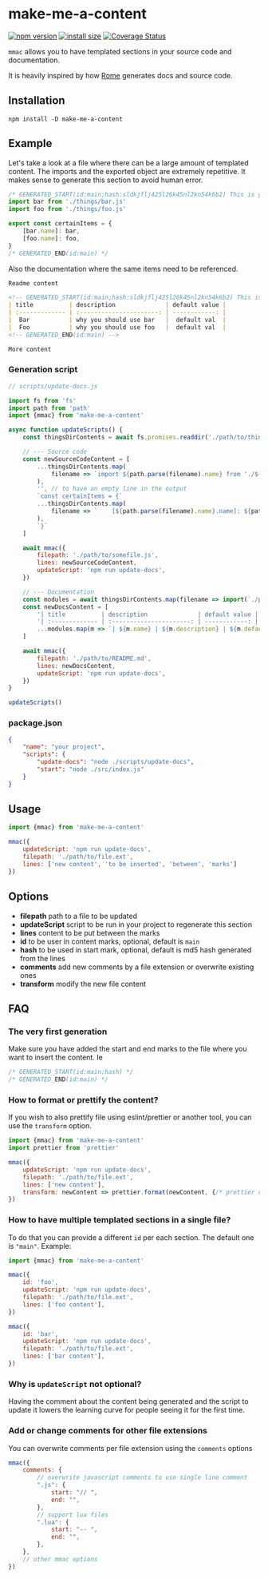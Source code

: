 # make-me-a-content
[![npm version](https://badge.fury.io/js/make-me-a-content.svg)](https://badge.fury.io/js/make-me-a-content)
[![install size](https://packagephobia.now.sh/badge?p=make-me-a-content)](https://packagephobia.now.sh/result?p=make-me-a-content)
[![Coverage Status](https://coveralls.io/repos/github/antonk52/make-me-a-content/badge.svg)](https://coveralls.io/github/antonk52/make-me-a-content)

`mmac` allows you to have templated sections in your source code and documentation.

It is heavily inspired by how [Rome](https://github.com/romefrontend/rome) generates docs and source code.

## Installation

```
npm install -D make-me-a-content
```

## Example

Let's take a look at a file where there can be a large amount of templated content. The imports and the exported object are extremely repetitive. It makes sense to generate this section to avoid human error.

```js
/* GENERATED_START(id:main;hash:sldkjflj425l26k45nl2kn54k6b2) This is generated content, do not modify by hand, to regenerate run "npm run build-docs" */
import bar from './things/bar.js'
import foo from './things/foo.js'

export const certainItems = {
    [bar.name]: bar,
    [foo.name]: foo,
}
/* GENERATED_END(id:main) */
```

Also the documentation where the same items need to be referenced.

```md
Readme content

<!-- GENERATED_START(id:main;hash:sldkjflj425l26k45nl2kn54k6b2) This is generated content, do not modify by hand, to regenerate run "npm run build-docs" -->
| title          | description              | default value |
| :------------- | :----------------------: | ------------: |
|  Bar           | why you should use bar   |  default val  |
|  Foo           | why you should use foo   |  default val  |
<!-- GENERATED_END(id:main) -->

More content
```

### Generation script

```js
// scripts/update-docs.js

import fs from 'fs'
import path from 'path'
import {mmac} from 'make-me-a-content'

async function updateScripts() {
    const thingsDirContents = await fs.promises.readdir('./path/to/things') // ['foo.js', 'bar.js']

    // --- Source code
    const newSourceCodeContent = [
        ...thingsDirContents.map(
            filename => `import ${path.parse(filename).name} from './${filename}'`
        ),
        '', // to have an empty line in the output
        `const certainItems = {`
        ...thingsDirContents.map(
            filename => `    [${path.parse(filename).name}.name]: ${path.parse(filename).name}},`
        ),
        `}`
    ]

    await mmac({
        filepath: './path/to/somefile.js',
        lines: newSourceCodeContent,
        updateScript: 'npm run update-docs',
    })

    // --- Documentation
    const modules = await thingsDirContents.map(filename => import(`./path/to/things/${filename}`))
    const newDocsContent = [
        '| title          | description              | default value |',
        '| :------------- | :----------------------: | ------------: |',
        ...modules.map(m => `| ${m.name} | ${m.description} | ${m.defaultValue} |`)
    ]

    await mmac({
        filepath: './path/to/README.md',
        lines: newDocsContent,
        updateScript: 'npm run update-docs',
    })
}

updateScripts()
```

### package.json

```json
{
    "name": "your project",
    "scripts": {
        "update-docs": "node ./scripts/update-docs",
        "start": "node ./src/index.js"
    }
}
```

## Usage

```js
import {mmac} from 'make-me-a-content'

mmac({
    updateScript: 'npm run update-docs',
    filepath: './path/to/file.ext',
    lines: ['new content', 'to be inserted', 'between', 'marks']
})
```

## Options

- **filepath** path to a file to be updated
- **updateScript** script to be run in your project to regenerate this section
- **lines** content to be put between the marks
- **id** to be user in content marks, optional, default is `main`
- **hash** to be used in start mark, optional, default is md5 hash generated from the lines
- **comments** add new comments by a file extension or overwrite existing ones
- **transform** modify the new file content

## FAQ

### The very first generation

Make sure you have added the start and end marks to the file where you want to insert the content. Ie

```js
/* GENERATED_START(id:main;hash) */
/* GENERATED_END(id:main) */
```

### How to format or prettify the content?

If you wish to also prettify file using eslint/prettier or another tool, you can use the `transform` option.

```js
import {mmac} from 'make-me-a-content'
import prettier from 'prettier'

mmac({
    updateScript: 'npm run update-docs',
    filepath: './path/to/file.ext',
    lines: ['new content'],
    transform: newContent => prettier.format(newContent, {/* prettier options */})
})
```

### How to have multiple templated sections in a single file?

To do that you can provide a different `id` per each section. The default one is `"main"`. Example:

```js
import {mmac} from 'make-me-a-content'

mmac({
    id: 'foo',
    updateScript: 'npm run update-docs',
    filepath: './path/to/file.ext',
    lines: ['foo content'],
})

mmac({
    id: 'bar',
    updateScript: 'npm run update-docs',
    filepath: './path/to/file.ext',
    lines: ['bar content'],
})
```

### Why is `updateScript` not optional?

Having the comment about the content being generated and the script to update it lowers the learning curve for people seeing it for the first time.

### Add or change comments for other file extensions

You can overwrite comments per file extension using the `comments` options

```js
mmac({
    comments: {
        // overwrite javascript comments to use single line comment
        ".js": {
            start: "// ",
            end: "",
        },
        // support lua files
        ".lua": {
            start: "-- ",
            end: "",
        },
    },
    // other mmac options
})
```
